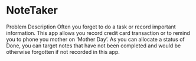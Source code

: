 # NoteTaker
Problem Description
Often you forget to do a task or record important information. This app allows you record credit card transaction
or to remind you to phone you mother on ‘Mother Day’. As you can allocate a status of Done,
you can target notes that have not been completed and would be otherwise forgotten if not recorded in this app.
